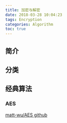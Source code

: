 ```yaml
---
title: 加密与解密
date: 2018-03-28 10:04:23
tags: Encryption
categories: Algorithm
toc: true
---
```


## 简介

## 分类

## 经典算法

### AES
[matt-wu/AES github](https://github.com/matt-wu/AES)

